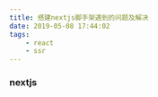 ```yaml
---
title: 搭建nextjs脚手架遇到的问题及解决
date: 2019-05-08 17:44:02
tags: 
    - react
    - ssr
---
```


### nextjs 

